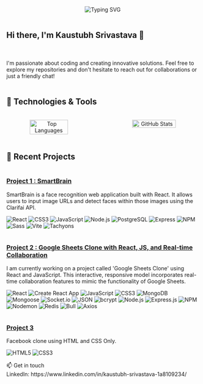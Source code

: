 <div align="center">
  <img src="https://readme-typing-svg.herokuapp.com?font=Fira+Code&size=32&duration=3000&pause=1000&color=F7F7F7&center=true&vCenter=true&width=435&lines=Kaustubh+Srivastava;Software+Developer;Open+Source+Enthusiast" alt="Typing SVG" />
</div>
<br>
<h2>Hi there, I'm Kaustubh Srivastava 👋</h3>
<!-- Name GIF animation -->
<br>
<br>
I'm passionate about coding and creating innovative solutions. Feel free to explore my repositories and don't hesitate to reach out for collaborations or just a friendly chat!
<br>
<br>
<h2>🔧 Technologies & Tools</h2>

<br>
<!-- Language usage chart -->
<div align="center" style="display: flex; flex-direction: row; justify-content: space-between; gap: 40px;">
  <img src="https://github-readme-stats.vercel.app/api/top-langs/?username=YogiK2001&layout=compact&theme=radical" alt="Top Languages" width="45%" align="left"/>
 

  <img src="https://github-readme-stats-git-masterrstaa-rickstaa.vercel.app/api?username=YogiK2001&show_icons=true&theme=radical&include_all_commits=true&count_private=true" alt="GitHub Stats" width="48%" align="right" />

</div>



<!-- GitHub Trophies -->
<!-- <div align="center">
  <img src="https://github-profile-trophy.vercel.app/?username=YogiK2001&theme=darkhub&no-frame=true&margin-w=15" alt="GitHub Trophies" />
</div> -->
<br>
<h2>🌟 Recent Projects</h2>
<div style="width: 100%;">
  <img src="https://via.placeholder.com/1000x1/FFFF00" alt="Yellow Line" style="width: 100%; height: 1px;">
  <h3><a href="https://github.com/YogiK2001/smartbrain">Project 1 : SmartBrain</a></h3>
  <p>SmartBrain is a face recognition web application built with React. It allows users to input image URLs and detect faces within those images using the Clarifai API.</p>
  <p>
    <img src="https://img.shields.io/badge/-React-61DAFB?style=flat-square&logo=react&logoColor=black" alt="React">
    <img src="https://img.shields.io/badge/-CSS3-1572B6?style=flat-square&logo=css3&logoColor=white" alt="CSS3">
    <img src="https://img.shields.io/badge/-JavaScript-F7DF1E?style=flat-square&logo=javascript&logoColor=black" alt="JavaScript">
    <img src="https://img.shields.io/badge/-Node.js-339933?style=flat-square&logo=node.js&logoColor=white" alt="Node.js">
    <img src="https://img.shields.io/badge/-PostgreSQL-336791?style=flat-square&logo=postgresql&logoColor=white" alt="PostgreSQL">
    <img src="https://img.shields.io/badge/-Express-000000?style=flat-square&logo=express&logoColor=white" alt="Express">
    <img src="https://img.shields.io/badge/-NPM-CB3837?style=flat-square&logo=npm&logoColor=white" alt="NPM">
    <img src="https://img.shields.io/badge/-Sass-CC6699?style=flat-square&logo=sass&logoColor=white" alt="Sass">
    <img src="https://img.shields.io/badge/-Vite-646CFF?style=flat-square&logo=vite&logoColor=white" alt="Vite">
    <img src="https://img.shields.io/badge/-Tachyons-3C8AEB?style=flat-square&logo=tachyons&logoColor=white" alt="Tachyons">
    
  </p>
  <img src="https://via.placeholder.com/1000x1/FFFF00" alt="Yellow Line" style="width: 100%; height: 1px;">
  <h3><a href="https://github.com/YogiK2001/google-sheets">Project 2 : Google Sheets Clone with React, JS, and Real-time Collaboration </a></h3>
  <p>I am currently working on a project called 'Google Sheets Clone' using React and JavaScript. This interactive, responsive model incorporates real-time collaboration features to mimic the functionality of Google Sheets.</p>
  <p>
    <img src="https://img.shields.io/badge/-React-61DAFB?style=flat-square&logo=react&logoColor=black" alt="React">
    <img src="https://img.shields.io/badge/-Create%20React%20App-09D3AC?style=flat-square&logo=create-react-app&logoColor=white" alt="Create React App">
    <img src="https://img.shields.io/badge/-JavaScript-F7DF1E?style=flat-square&logo=javascript&logoColor=black" alt="JavaScript">
    <img src="https://img.shields.io/badge/-CSS3-1572B6?style=flat-square&logo=css3&logoColor=white" alt="CSS3">
    <img src="https://img.shields.io/badge/-MongoDB-47A248?style=flat-square&logo=mongodb&logoColor=white" alt="MongoDB">
    <img src="https://img.shields.io/badge/-Mongoose-880000?style=flat-square&logo=mongoose&logoColor=white" alt="Mongoose">
    <img src="https://img.shields.io/badge/-Socket.io-010101?style=flat-square&logo=socket.io&logoColor=white" alt="Socket.io">
    <img src="https://img.shields.io/badge/-JSON-000000?style=flat-square&logo=json&logoColor=white" alt="JSON">
    <img src="https://img.shields.io/badge/-bcrypt-003A70?style=flat-square&logo=bcrypt&logoColor=white" alt="bcrypt">
    <img src="https://img.shields.io/badge/-Node.js-339933?style=flat-square&logo=node.js&logoColor=white" alt="Node.js">
    <img src="https://img.shields.io/badge/-Express.js-000000?style=flat-square&logo=express&logoColor=white" alt="Express.js">
    <img src="https://img.shields.io/badge/-NPM-CB3837?style=flat-square&logo=npm&logoColor=white" alt="NPM">
    <img src="https://img.shields.io/badge/-Nodemon-76D04B?style=flat-square&logo=nodemon&logoColor=white" alt="Nodemon">
    <img src="https://img.shields.io/badge/-Redis-DC382D?style=flat-square&logo=redis&logoColor=white" alt="Redis">
    <img src="https://img.shields.io/badge/-Bull-0A0A0A?style=flat-square&logo=bull&logoColor=white" alt="Bull">
    <img src="https://img.shields.io/badge/-Axios-5A29E4?style=flat-square&logo=axios&logoColor=white" alt="Axios">
  </p>
  <img src="https://via.placeholder.com/1000x1/FFFF00" alt="Yellow Line" style="width: 100%; height: 1px;">
  <h3><a href="https://github.com/YogiK2001/Facebook_clone">Project 3</a></h3>
  <p>Facebook clone using HTML and CSS Only.</p>
  <p>
  <img src="https://img.shields.io/badge/-HTML5-E34F26?style=flat-square&logo=html5&logoColor=white" alt="HTML5">
  <img src="https://img.shields.io/badge/-CSS3-1572B6?style=flat-square&logo=css3&logoColor=white" alt="CSS3">
  </div>
 <img src="https://via.placeholder.com/1000x1/FFFF00" alt="Yellow Line" style="width: 100%; height: 1px;">
📫 Get in touch
<br>
LinkedIn: https://www.linkedin.com/in/kaustubh-srivastava-1a8109234/
